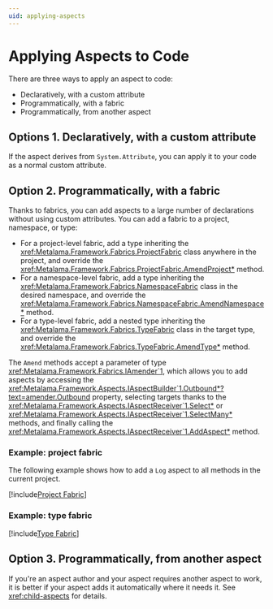 ```yaml
---
uid: applying-aspects
---
```


# Applying Aspects to Code

There are three ways to apply an aspect to code:

* Declaratively, with a custom attribute
* Programmatically, with a fabric
* Programmatically, from another aspect

## Options 1. Declaratively, with a custom attribute

If the aspect derives from `System.Attribute`, you can apply it to your code as a normal custom attribute.


## Option 2. Programmatically, with a fabric


Thanks to fabrics, you can add aspects to a large number of declarations without using custom attributes. You can add a fabric to a project, namespace, or type:

* For a project-level fabric, add a type inheriting the <xref:Metalama.Framework.Fabrics.ProjectFabric> class anywhere in the project, and override the <xref:Metalama.Framework.Fabrics.ProjectFabric.AmendProject*> method.
* For a namespace-level fabric, add a type inheriting the <xref:Metalama.Framework.Fabrics.NamespaceFabric> class in the desired namespace, and override the <xref:Metalama.Framework.Fabrics.NamespaceFabric.AmendNamespace*> method.
* For a type-level fabric, add a nested type inheriting the <xref:Metalama.Framework.Fabrics.TypeFabric> class in the target type, and override the <xref:Metalama.Framework.Fabrics.TypeFabric.AmendType*> method.

The `Amend` methods accept a parameter of type <xref:Metalama.Framework.Fabrics.IAmender`1>, which allows you to add aspects by accessing the <xref:Metalama.Framework.Aspects.IAspectBuilder`1.Outbound*?text=amender.Outbound> property, selecting targets thanks to the <xref:Metalama.Framework.Aspects.IAspectReceiver`1.Select*> or <xref:Metalama.Framework.Aspects.IAspectReceiver`1.SelectMany*>  methods, and finally calling the <xref:Metalama.Framework.Aspects.IAspectReceiver`1.AddAspect*> method.

### Example: project fabric

The following example shows how to add a `Log` aspect to all methods in the current project.

[!include[Project Fabric](../../code/Metalama.Documentation.SampleCode.AspectFramework/ProjectFabric.cs)]

### Example: type fabric

[!include[Type Fabric](../../code/Metalama.Documentation.SampleCode.AspectFramework/TypeFabric.cs)]

## Option 3. Programmatically, from another aspect

If you're an aspect author and your aspect requires another aspect to work, it is better if your aspect adds it automatically where it needs it. See <xref:child-aspects> for details.

